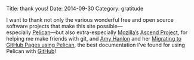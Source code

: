 Title: thank yous!
Date: 2014-09-30
Category: gratitude

I want to thank not only the various wonderful free and open source software 
projects that make this site possible&mdash;<br />
especially [Pelican](http://getpelican.com)&mdash;but also extra-especially 
[Mozilla’s](http://www.mozilla.org) [Ascend Project](http://ascendproject.org),
for helping me make friends with git, and 
[Amy Hanlon](http://mathamy.com) and her 
[Migrating to GitHub Pages using Pelican](http://mathamy.com/migrating-to-github-pages-using-pelican.html), 
the best documentation I’ve found for using Pelican with 
[GitHub](http://github.com)!
